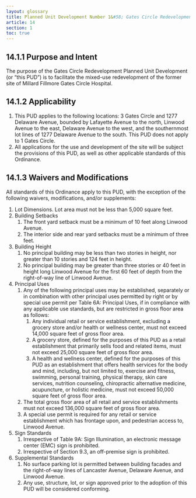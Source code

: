 ```yaml
---
layout: glossary
title: Planned Unit Development Number 1&#58; Gates Circle Redevelopment
article: 14
section: 1
toc: true
---
```


## 14.1.1 Purpose and Intent

The purpose of the Gates Circle Redevelopment Planned Unit Development (or “this PUD”) is to facilitate the mixed-use redevelopment of the former site of Millard Fillmore Gates Circle Hospital.

## 14.1.2 Applicability

1. This PUD applies to the following locations: 3 Gates Circle and 1277 Delaware Avenue, bounded by Lafayette Avenue to the north,
   Linwood Avenue to the east, Delaware Avenue to the west, and the southernmost lot lines of 1277 Delaware Avenue to the south. This PUD does not apply to 1 Gates Circle.
2. All applications for the use and development of the site will be subject the provisions of this PUD, as well as other applicable standards of this Ordinance.

## 14.1.3 Waivers and Modifications

All standards of this Ordinance apply to this PUD, with the exception of the following waivers, modifications, and/or supplements:

1. Lot Dimensions. Lot area must not be less than 5,000 square feet.
2. Building Setbacks
   1. The front yard setback must be a minimum of 10 feet along Linwood Avenue.
   2. The interior side and rear yard setbacks must be a minimum of three feet.
3. Building Height
   1. No principal building may be less than two stories in height, nor greater than 10 stories and 124 feet in height.
   2. No principal building may be greater than three stories or 40 feet in height long Linwood Avenue for the first 60 feet of depth from the right-of-way line of Linwood Avenue.
4. Principal Uses
   1. Any of the following principal uses may be established, separately or in combination with other principal uses permitted by right or by special use permit per Table 6A: Principal Uses, if in compliance with any applicable use standards, but are restricted in gross floor area as follows:
      1. Any individual retail or service establishment, excluding a grocery store and/or health or wellness center, must not exceed 14,000 square feet of gross floor area.
      2. A grocery store, defined for the purposes of this PUD as a retail establishment that primarily sells food and related items, must not exceed 25,000 square feet of gross floor area.
      3. A health and wellness center, defined for the purposes of this PUD as an establishment that offers health services for the body and mind, including, but not limited to, exercise and fitness, swimming, personal training, physical therapy, skin care services, nutrition counseling, chiropractic alternative medicine, acupuncture, or holistic medicine, must not exceed 50,000 square feet of gross floor area.
   2. The total gross floor area of all retail and service establishments must not exceed 136,000 square feet of gross floor area.
   3. A special use permit is required for any retail or service establishment which has frontage upon, and pedestrian access to, Linwood Avenue.
5. Sign Standards
   1. Irrespective of Table 9A: Sign Illumination, an electronic message center (EMC) sign is prohibited.
   2. Irrespective of Section 9.3, an off-premise sign is prohibited.
6. Supplemental Standards
   1. No surface parking lot is permitted between building facades and the right-of-way lines of Lancaster Avenue, Delaware Avenue, and Linwood Avenue.
   2. Any use, structure, lot, or sign approved prior to the adoption of this PUD will be considered conforming.
